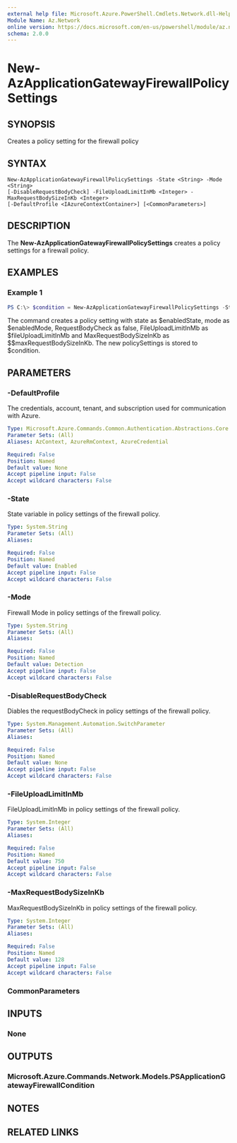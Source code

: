 ```yaml
---
external help file: Microsoft.Azure.PowerShell.Cmdlets.Network.dll-Help.xml
Module Name: Az.Network
online version: https://docs.microsoft.com/en-us/powershell/module/az.network/new-azapplicationgatewayfirewallpolicysettings
schema: 2.0.0
---
```


# New-AzApplicationGatewayFirewallPolicySettings

## SYNOPSIS
Creates a policy setting for the firewall policy

## SYNTAX

```
New-AzApplicationGatewayFirewallPolicySettings -State <String> -Mode <String>  
[-DisableRequestBodyCheck] -FileUploadLimitInMb <Integer> -MaxRequestBodySizeInKb <Integer>
[-DefaultProfile <IAzureContextContainer>] [<CommonParameters>]
```

## DESCRIPTION
The **New-AzApplicationGatewayFirewallPolicySettings** creates a policy settings for a firewall policy.

## EXAMPLES

### Example 1
```powershell
PS C:\> $condition = New-AzApplicationGatewayFirewallPolicySettings -State $enabledState -Mode $enabledMode -DisableRequestBodyCheck -FileUploadLimitInMb $fileUploadLimitInMb -MaxRequestBodySizeInKb $maxRequestBodySizeInKb
```

The command creates a policy setting with state as $enabledState, mode as $enabledMode, RequestBodyCheck as false, FileUploadLimitInMb as $fileUploadLimitInMb and MaxRequestBodySizeInKb as $$maxRequestBodySizeInKb.
The new policySettings is stored to $condition.

## PARAMETERS

### -DefaultProfile
The credentials, account, tenant, and subscription used for communication with Azure.

```yaml
Type: Microsoft.Azure.Commands.Common.Authentication.Abstractions.Core.IAzureContextContainer
Parameter Sets: (All)
Aliases: AzContext, AzureRmContext, AzureCredential

Required: False
Position: Named
Default value: None
Accept pipeline input: False
Accept wildcard characters: False
```

### -State
State variable in policy settings of the firewall policy.

```yaml
Type: System.String
Parameter Sets: (All)
Aliases:

Required: False
Position: Named
Default value: Enabled
Accept pipeline input: False
Accept wildcard characters: False
```

### -Mode
Firewall Mode in policy settings of the firewall policy.

```yaml
Type: System.String
Parameter Sets: (All)
Aliases:

Required: False
Position: Named
Default value: Detection
Accept pipeline input: False
Accept wildcard characters: False
```

### -DisableRequestBodyCheck
Diables the requestBodyCheck in policy settings of the firewall policy.

```yaml
Type: System.Management.Automation.SwitchParameter
Parameter Sets: (All)
Aliases:

Required: False
Position: Named
Default value: None
Accept pipeline input: False
Accept wildcard characters: False
```

### -FileUploadLimitInMb
FileUploadLimitInMb in policy settings of the firewall policy.

```yaml
Type: System.Integer
Parameter Sets: (All)
Aliases:

Required: False
Position: Named
Default value: 750
Accept pipeline input: False
Accept wildcard characters: False
```

### -MaxRequestBodySizeInKb
MaxRequestBodySizeInKb in policy settings of the firewall policy.

```yaml
Type: System.Integer
Parameter Sets: (All)
Aliases:

Required: False
Position: Named
Default value: 128
Accept pipeline input: False
Accept wildcard characters: False
```
### CommonParameters

## INPUTS

### None

## OUTPUTS

### Microsoft.Azure.Commands.Network.Models.PSApplicationGatewayFirewallCondition

## NOTES

## RELATED LINKS
